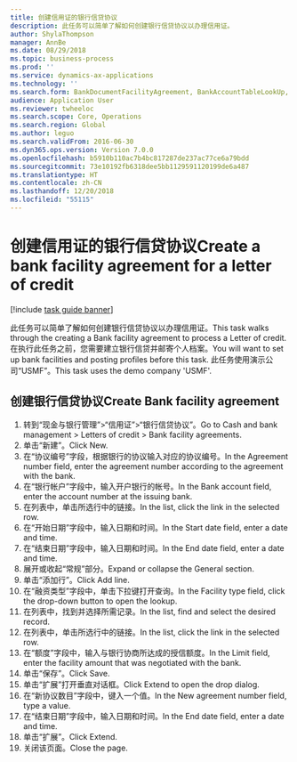 ```yaml
---
title: 创建信用证的银行信贷协议
description: 此任务可以简单了解如何创建银行信贷协议以办理信用证。
author: ShylaThompson
manager: AnnBe
ms.date: 08/29/2018
ms.topic: business-process
ms.prod: ''
ms.service: dynamics-ax-applications
ms.technology: ''
ms.search.form: BankDocumentFacilityAgreement, BankAccountTableLookUp, BankDocumentFacilityAgreementExtension, DefaultDashboard
audience: Application User
ms.reviewer: twheeloc
ms.search.scope: Core, Operations
ms.search.region: Global
ms.author: leguo
ms.search.validFrom: 2016-06-30
ms.dyn365.ops.version: Version 7.0.0
ms.openlocfilehash: b5910b110ac7b4bc817287de237ac77ce6a79bdd
ms.sourcegitcommit: 73e10192fb6318dee5bb1129591120199de6a487
ms.translationtype: HT
ms.contentlocale: zh-CN
ms.lasthandoff: 12/20/2018
ms.locfileid: "55115"
---
```

# <a name="create-a-bank-facility-agreement-for-a-letter-of-credit"></a><span data-ttu-id="96ef6-103">创建信用证的银行信贷协议</span><span class="sxs-lookup"><span data-stu-id="96ef6-103">Create a bank facility agreement for a letter of credit</span></span>

[!include [task guide banner](../../includes/task-guide-banner.md)]

<span data-ttu-id="96ef6-104">此任务可以简单了解如何创建银行信贷协议以办理信用证。</span><span class="sxs-lookup"><span data-stu-id="96ef6-104">This task walks through the creating a Bank facility agreement to process a Letter of credit.</span></span> <span data-ttu-id="96ef6-105">在执行此任务之前，您需要建立银行信贷并邮寄个人档案。</span><span class="sxs-lookup"><span data-stu-id="96ef6-105">You will want to set up bank facilities and posting profiles before this task.</span></span>  <span data-ttu-id="96ef6-106">此任务使用演示公司“USMF”。</span><span class="sxs-lookup"><span data-stu-id="96ef6-106">This task uses the demo company 'USMF'.</span></span>  


## <a name="create-bank-facility-agreement"></a><span data-ttu-id="96ef6-107">创建银行信贷协议</span><span class="sxs-lookup"><span data-stu-id="96ef6-107">Create Bank facility agreement</span></span>
1. <span data-ttu-id="96ef6-108">转到“现金与银行管理”>“信用证”>“银行信贷协议”。</span><span class="sxs-lookup"><span data-stu-id="96ef6-108">Go to Cash and bank management > Letters of credit > Bank facility agreements.</span></span>
2. <span data-ttu-id="96ef6-109">单击“新建”。</span><span class="sxs-lookup"><span data-stu-id="96ef6-109">Click New.</span></span>
3. <span data-ttu-id="96ef6-110">在“协议编号”字段，根据银行的协议输入对应的协议编号。</span><span class="sxs-lookup"><span data-stu-id="96ef6-110">In the Agreement number field, enter the agreement number according to the agreement with the bank.</span></span>
4. <span data-ttu-id="96ef6-111">在“银行帐户”字段中，输入开户银行的帐号。</span><span class="sxs-lookup"><span data-stu-id="96ef6-111">In the Bank account field, enter the account number at the issuing bank.</span></span>
5. <span data-ttu-id="96ef6-112">在列表中，单击所选行中的链接。</span><span class="sxs-lookup"><span data-stu-id="96ef6-112">In the list, click the link in the selected row.</span></span>
6. <span data-ttu-id="96ef6-113">在“开始日期”字段中，输入日期和时间。</span><span class="sxs-lookup"><span data-stu-id="96ef6-113">In the Start date field, enter a date and time.</span></span>
7. <span data-ttu-id="96ef6-114">在“结束日期”字段中，输入日期和时间。</span><span class="sxs-lookup"><span data-stu-id="96ef6-114">In the End date field, enter a date and time.</span></span>
8. <span data-ttu-id="96ef6-115">展开或收起“常规”部分。</span><span class="sxs-lookup"><span data-stu-id="96ef6-115">Expand or collapse the General section.</span></span>
9. <span data-ttu-id="96ef6-116">单击“添加行”。</span><span class="sxs-lookup"><span data-stu-id="96ef6-116">Click Add line.</span></span>
10. <span data-ttu-id="96ef6-117">在“融资类型”字段中，单击下拉键打开查询。</span><span class="sxs-lookup"><span data-stu-id="96ef6-117">In the Facility type field, click the drop-down button to open the lookup.</span></span>
11. <span data-ttu-id="96ef6-118">在列表中，找到并选择所需记录。</span><span class="sxs-lookup"><span data-stu-id="96ef6-118">In the list, find and select the desired record.</span></span>
12. <span data-ttu-id="96ef6-119">在列表中，单击所选行中的链接。</span><span class="sxs-lookup"><span data-stu-id="96ef6-119">In the list, click the link in the selected row.</span></span>
13. <span data-ttu-id="96ef6-120">在“额度”字段中，输入与银行协商所达成的授信额度。</span><span class="sxs-lookup"><span data-stu-id="96ef6-120">In the Limit field, enter the facility amount that was negotiated with the bank.</span></span>
14. <span data-ttu-id="96ef6-121">单击“保存”。</span><span class="sxs-lookup"><span data-stu-id="96ef6-121">Click Save.</span></span>
15. <span data-ttu-id="96ef6-122">单击“扩展”打开垂直对话框。</span><span class="sxs-lookup"><span data-stu-id="96ef6-122">Click Extend to open the drop dialog.</span></span>
16. <span data-ttu-id="96ef6-123">在“新协议数目”字段中，键入一个值。</span><span class="sxs-lookup"><span data-stu-id="96ef6-123">In the New agreement number field, type a value.</span></span>
17. <span data-ttu-id="96ef6-124">在“结束日期”字段中，输入日期和时间。</span><span class="sxs-lookup"><span data-stu-id="96ef6-124">In the End date field, enter a date and time.</span></span>
18. <span data-ttu-id="96ef6-125">单击“扩展”。</span><span class="sxs-lookup"><span data-stu-id="96ef6-125">Click Extend.</span></span>
19. <span data-ttu-id="96ef6-126">关闭该页面。</span><span class="sxs-lookup"><span data-stu-id="96ef6-126">Close the page.</span></span>

